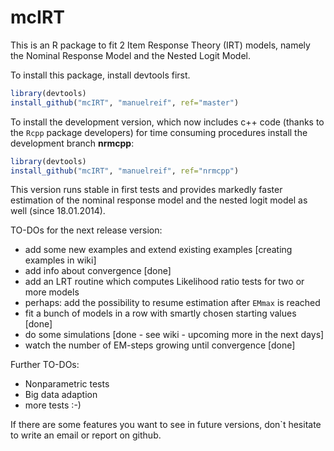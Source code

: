 mcIRT
=====

This is an R package to fit 2 Item Response Theory (IRT) models, namely the Nominal Response Model and the Nested Logit Model.


To install this package, install devtools first.

```R
library(devtools)
install_github("mcIRT", "manuelreif", ref="master")
```

To install the development version, which now includes c++ code (thanks to the `Rcpp` package developers) for time consuming procedures install the development branch **nrmcpp**:

```R
library(devtools)
install_github("mcIRT", "manuelreif", ref="nrmcpp")
```

This version runs stable in first tests and provides markedly faster estimation of the nominal response model and the nested logit model as well (since 18.01.2014).

TO-DOs for the next release version:


* add some new examples and extend existing examples [creating examples in wiki]
* add info about convergence [done]
* add an LRT routine which computes Likelihood ratio tests for two or more models
* perhaps: add the possibility to resume estimation after `EMmax` is reached
* fit a bunch of models in a row with smartly chosen starting values [done]
* do some simulations [done - see wiki - upcoming more in the next days]
* watch the number of EM-steps growing until convergence [done]


Further TO-DOs:


* Nonparametric tests
* Big data adaption
* more tests :-)


If there are some features you want to see in future versions, don`t hesitate to write an email or report on github.


